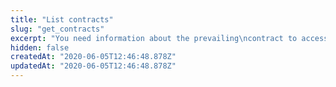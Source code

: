 ```yaml
---
title: "List contracts"
slug: "get_contracts"
excerpt: "You need information about the prevailing\ncontract to access most PAPI interfaces. This operation\nprovides a read-only list of contract names and identifiers.\nThe response provides context on the overall account that\nenables each contract and keys your API credentials, but you\ndon't need it to access any PAPI objects."
hidden: false
createdAt: "2020-06-05T12:46:48.878Z"
updatedAt: "2020-06-05T12:46:48.878Z"
---
```

